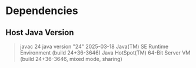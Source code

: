 # Dependencies

## Host Java Version
> javac 24
> java version "24" 2025-03-18
> Java(TM) SE Runtime Environment (build 24+36-3646)
> Java HotSpot(TM) 64-Bit Server VM (build 24+36-3646, mixed mode, sharing)